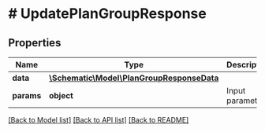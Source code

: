# # UpdatePlanGroupResponse

## Properties

Name | Type | Description | Notes
------------ | ------------- | ------------- | -------------
**data** | [**\Schematic\Model\PlanGroupResponseData**](PlanGroupResponseData.md) |  |
**params** | **object** | Input parameters |

[[Back to Model list]](../../README.md#models) [[Back to API list]](../../README.md#endpoints) [[Back to README]](../../README.md)
